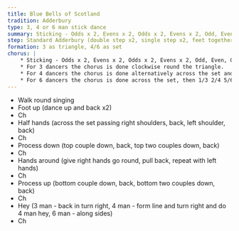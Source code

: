 ```yaml
---
title: Blue Bells of Scotland
tradition: Adderbury
type: 3, 4 or 6 man stick dance
summary: Sticking - Odds x 2, Evens x 2, Odds x 2, Evens x 2, Odd, Even, Odd, Even, Clash. Then repeat.
step: Standard Adderbury (double step x2, single step x2, feet together jump and clash)
formation: 3 as triangle, 4/6 as set
chorus: | 
    * Sticking - Odds x 2, Evens x 2, Odds x 2, Evens x 2, Odd, Even, Odd, Even, Clash. Then repeat.
    * For 3 dancers the chorus is done clockwise round the triangle.
    * For 4 dancers the chorus is done alternatively across the set and up/down.
    * For 6 dancers the chorus is done across the set, then 1/3 2/4 5/6, then 1/2 3/5 4/6
---
```

* Walk round singing
* Foot up (dance up and back x2)
* Ch
* Half hands (across the set passing right shoulders, back, left shoulder, back)
* Ch
* Process down (top couple down, back, top two couples down, back)
* Ch
* Hands around (give right hands go round, pull back, repeat with left hands)
* Ch
* Process up (bottom couple down, back, bottom two couples down, back)
* Ch
* Hey (3 man - back in turn right, 4 man - form line and turn right and do 4 man hey, 6 man - along sides)
* Ch
